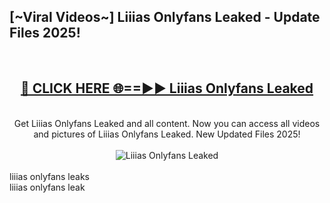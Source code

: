 <h2>[~Viral Videos~] Liiias Onlyfans Leaked - Update Files 2025!</h2>
<br>
<div align="center">
<h2><a href="https://betterlinks.top/A2PfLJ" rel="nofollow">🔴 CLICK HERE 🌐==►► Liiias Onlyfans Leaked</a></h2>
<br>
Get Liiias Onlyfans Leaked and all content. Now you can access all videos and pictures of Liiias Onlyfans Leaked. New Updated Files 2025!
<br>
<br>
<a href="https://betterlinks.top/A2PfLJ" rel="nofollow" data-target="animated-image.originalLink"><img src="https://i.ibb.co.com/WyWwxjT/player-gif2.gif" alt="Liiias Onlyfans Leaked" style="max-width: 100%; display: inline-block;" data-target="animated-image.originalImage"></a>
</div>
<br>
liiias onlyfans leaks<br>
liiias onlyfans leak